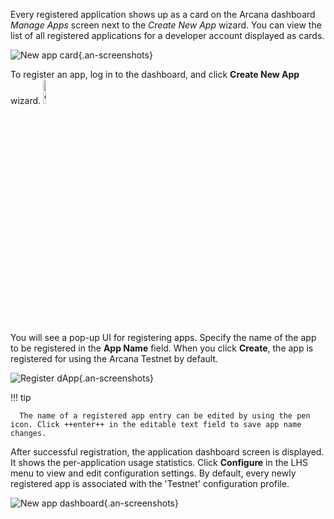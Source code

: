 Every registered application shows up as a card on the Arcana dashboard *Manage Apps* screen next to the *Create New App* wizard. You can view the list of all registered applications for a developer account displayed as cards.

![New app card](/img/an_db_new_app_card.png){.an-screenshots}

To register an app, log in to the dashboard, and click **Create New App** wizard. <img class="an-screenshots-noeffects" src="/img/icons/dashboard_newappwizard.png" alt="create new app wizard icon" width="10%"/> 

You will see a pop-up UI for registering apps. Specify the name of the app to be registered in the **App Name** field. When you click **Create**, the app is registered for using the Arcana Testnet by default.

![Register dApp](/img/an_db_create_newapp_anim.gif){.an-screenshots}

!!! tip

      The name of a registered app entry can be edited by using the pen icon. Click ++enter++ in the editable text field to save app name changes.

After successful registration, the application dashboard screen is displayed. It shows the per-application usage statistics. Click **Configure** in the  LHS menu to view and edit configuration settings. By default, every newly registered app is associated with the 'Testnet' configuration profile.

![New app dashboard](/img/an_db_new_app_screen.png){.an-screenshots}
